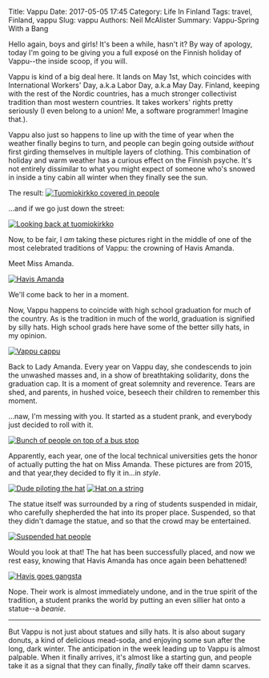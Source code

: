 Title: Vappu
Date: 2017-05-05 17:45
Category: Life In Finland
Tags: travel, Finland, vappu
Slug: vappu
Authors: Neil McAlister
Summary: Vappu-Spring With a Bang

Hello again, boys and girls! It's been a while, hasn't it? By way of apology, today I'm going to be giving you a full exposé on the Finnish holiday of Vappu--the inside scoop, if you will.

Vappu is kind of a big deal here. It lands on May 1st, which coincides with International Workers' Day, a.k.a Labor Day, a.k.a May Day. Finland, keeping with the rest of the Nordic countries, has a much stronger collectivist tradition than most western countries. It takes workers' rights pretty seriously (I even belong to a union! Me, a software programmer! Imagine that.).

Vappu also just so happens to line up with the time of year when the weather finally begins to turn, and people can begin going outside _without_ first girding themselves in multiple layers of clothing. This combination of holiday and warm weather has a curious effect on the Finnish psyche. It's not entirely dissimilar to what you might expect of someone who's snowed in inside a tiny cabin all winter when they finally see the sun.

The result:
[![Tuomiokirkko covered in people]({photo}/2015/WP_20150430_17_41_58_Pro.jpg)]({filename}images/2015/WP_20150430_17_41_58_Pro.jpg "The Cathedral of Judgement looking awfully festive")

...and if we go just down the street:

[![Looking back at tuomiokirkko]({photo}/2015/WP_20150430_17_29_46_Pro.jpg)]({filename}images/2015/WP_20150430_17_29_46_Pro.jpg "It Don't Stop")

Now, to be fair, I _am_ taking these pictures right in the middle of one of the most celebrated traditions of Vappu: the crowning of Havis Amanda.

Meet Miss Amanda.

[![Havis Amanda]({photo}havis_amanda.jpg)]({filename}images/havis_amanda.jpg "She's hot and she knows it")

We'll come back to her in a moment.

Now, Vappu happens to coincide with high school graduation for much of the country. As is the tradition in much of the world, graduation is signified by silly hats. High school grads here have some of the better silly hats, in my opinion.

[![Vappu cappu]({photo}highschoolhat.jpg)]({filename}image/highschoolhat.jpg "It seriously looks like a navy sailor's hat. Is it just me?")

Back to Lady Amanda. Every year on Vappu day, she condescends to join the unwashed masses and, in a show of breathtaking solidarity, dons the graduation cap. It is a moment of great solemnity and reverence. Tears are shed, and parents, in hushed voice, beseech their children to remember this moment.

...naw, I'm messing with you. It started as a student prank, and everybody just decided to roll with it.

[![Bunch of people on top of a bus stop]({photo}/2015/busstop.jpg)]({filename}images/2015/busstop.jpg.jpg "Such reverence") 

Apparently, each year, one of the local technical universities gets the honor of actually putting the hat on Miss Amanda. These pictures are from 2015, and that year,they decided to fly it in...in _style_.

[![Dude piloting the hat]({photo}/2015/WP_20150430_17_55_52_Pro.jpg)]({filename}/images/2015/WP_20150430_17_55_52_Pro.jpg "'don't drop it don't drop it don't drop it'") [![Hat on a string]({photo}/2015/WP_20150430_17_55_36_Pro.jpg)]({filename}/2015/images/WP_20150430_17_55_36_Pro.jpg "I wonder where they kept it beforehand?")

The statue itself was surrounded by a ring of students suspended in midair, who carefully shepherded the hat into its proper place. Suspended, so that they didn't damage the statue, and so that the crowd may be entertained.

[![Suspended hat people]({photo}/2015/airretreat.jpg)]({filename}/images/2015/airretreat.jpg "The Hatenndants")

Would you look at that! The hat has been successfully placed, and now we rest easy, knowing that Havis Amanda has once again been behattened!

[![Havis goes gangsta]({photo}/2015/beanietime.jpg)]({filename}/images/2015/beanietime.jpg "She's trying to appeal to Kids These Days")

Nope. Their work is almost immediately undone, and in the true spirit of the tradition, a student pranks the world by putting an even sillier hat onto a statue--a _beanie_.

<hr/>

But Vappu is not just about statues and silly hats. It is also about sugary donuts, a kind of delicious mead-soda, and enjoying some sun after the long, dark winter. The anticipation in the week leading up to Vappu is almost palpable. When it finally arrives, it's almost like a starting gun, and people take it as a signal that they can finally, _finally_ take off their damn scarves.